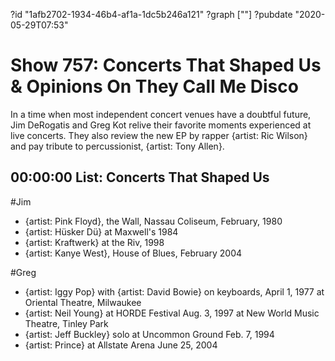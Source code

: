 ?id "1afb2702-1934-46b4-af1a-1dc5b246a121"
?graph [""]
?pubdate "2020-05-29T07:53"
# Show 757: Concerts That Shaped Us & Opinions On They Call Me Disco

In a time when most independent concert venues have a doubtful future, Jim DeRogatis and Greg Kot relive their favorite moments experienced at live concerts. They also review the new EP by rapper {artist: Ric Wilson} and pay tribute to percussionist, {artist: Tony Allen}.

## 00:00:00 List: Concerts That Shaped Us

#Jim 
* {artist: Pink Floyd}, the Wall, Nassau Coliseum, February, 1980
* {artist: Hüsker Dü} at Maxwell's 1984
* {artist: Kraftwerk} at the Riv, 1998
* {artist: Kanye West}, House of Blues, February 2004


#Greg 
* {artist: Iggy Pop} with {artist: David Bowie} on keyboards, April 1, 1977 at Oriental Theatre, Milwaukee
* {artist: Neil Young} at HORDE Festival Aug. 3, 1997 at New World Music Theatre, Tinley Park
* {artist: Jeff Buckley} solo at Uncommon Ground Feb. 7, 1994
* {artist: Prince} at Allstate Arena June 25, 2004